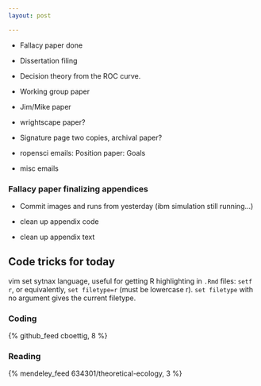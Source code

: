 ```yaml
---
layout: post

---
```



* Fallacy paper done
* Dissertation filing
* Decision theory from the ROC curve.  
* Working group paper
* Jim/Mike paper

* wrightscape paper?  

* Signature page two copies, archival paper?

* ropensci emails: Position paper: Goals
* misc emails


### Fallacy paper finalizing appendices

* Commit images and runs from yesterday 
(ibm simulation still running...) 

* clean up appendix code
* clean up appendix text


## Code tricks for today


vim set sytnax language, useful for getting R highlighting in `.Rmd` files: `setf r`, or equivalently, `set filetype=r` (must be lowercase r).  `set filetype` with no argument gives the current filetype.  




### Coding

{% github_feed cboettig, 8 %}


### Reading

{% mendeley_feed 634301/theoretical-ecology, 3 %}

